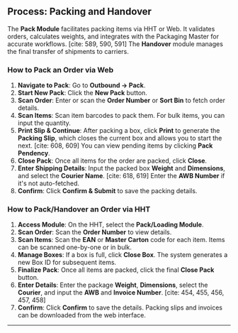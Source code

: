 ## Process: Packing and Handover

The **Pack Module** facilitates packing items via HHT or Web. It validates orders, calculates weights, and integrates with the Packaging Master for accurate workflows. [cite: 589, 590, 591] The **Handover** module manages the final transfer of shipments to carriers. 

### How to Pack an Order via Web

1. **Navigate to Pack**: Go to **Outbound → Pack**. 
2. **Start New Pack**: Click the **New Pack** button. 
3. **Scan Order**: Enter or scan the **Order Number** or **Sort Bin** to fetch order details. 
4. **Scan Items**: Scan item barcodes to pack them. For bulk items, you can input the quantity. 
5. **Print Slip & Continue**: After packing a box, click **Print** to generate the **Packing Slip**, which closes the current box and allows you to start the next. [cite: 608, 609] You can view pending items by clicking **Pack Pendency**. 
6. **Close Pack**: Once all items for the order are packed, click **Close**. 
7. **Enter Shipping Details**: Input the packed box **Weight** and **Dimensions**, and select the **Courier Name**. [cite: 618, 619] Enter the **AWB Number** if it's not auto-fetched. 
8. **Confirm**: Click **Confirm & Submit** to save the packing details. 

### How to Pack/Handover an Order via HHT

1. **Access Module**: On the HHT, select the **Pack/Loading Module**. 
2. **Scan Order**: Scan the **Order Number** to view details. 
3. **Scan Items**: Scan the **EAN** or **Master Carton** code for each item. Items can be scanned one-by-one or in bulk. 
4. **Manage Boxes**: If a box is full, click **Close Box**. The system generates a new Box ID for subsequent items. 
5. **Finalize Pack**: Once all items are packed, click the final **Close Pack** button. 
6. **Enter Details**: Enter the package **Weight**, **Dimensions**, select the **Courier**, and input the **AWB** and **Invoice Number**. [cite: 454, 455, 456, 457, 458]
7. **Confirm**: Click **Confirm** to save the details. Packing slips and invoices can be downloaded from the web interface. 

---